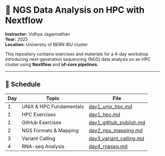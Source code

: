 # 🧬 NGS Data Analysis on HPC with Nextflow
**Instructor:** Vidhya Jagannathan  
**Year:** 2025  
**Location:** University of BERN IBU cluster 

This repository contains exercises and materials for a 4-day workshop introducing next-generation sequencing (NGS) data analysis on an HPC cluster using **Nextflow** and **nf-core pipelines**.

---

## 📅 Schedule

| Day | Topic | File |
|-----|--------|------|
| 1 | UNIX & HPC Fundamentals | [day1_unix_hpc.md](day1_unix_hpc.md) |
| 1 | HPC Exercises | [day1_hpc.md](day1_hpc.md) |
| 1 | GitHub Exercises | [day1_github_publish.md](day1_github_publish.md) |
| 2 | NGS Formats & Mapping | [day2_ngs_mapping.md](day2_ngs_mapping.md) |
| 3 | Variant Calling | [day3_variant_calling.md](day3_variant_calling.md) |
| 4 | RNA-seq Analysis | [day4_rnaseq.md](day4_rnaseq.md) |
